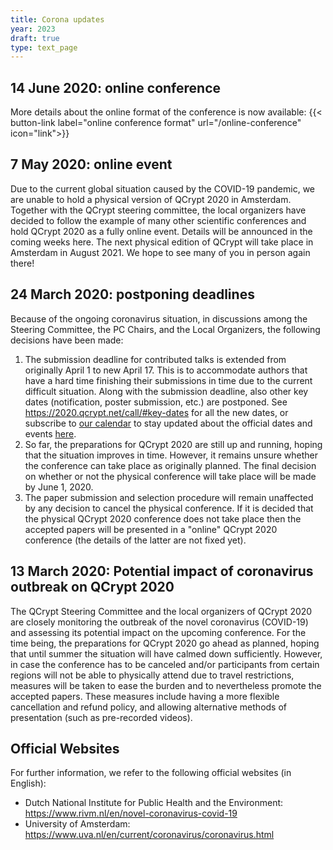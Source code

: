 ```yaml
---
title: Corona updates
year: 2023
draft: true
type: text_page
---
```


## 14 June 2020: online conference
More details about the online format of the conference is now available:
{{< button-link label="online conference format" url="/online-conference" icon="link">}}

## 7 May 2020: online event
Due to the current global situation caused by the COVID-19 pandemic, we are unable to hold a physical version of QCrypt 2020 in Amsterdam. Together with the QCrypt steering committee, the local organizers have decided to follow the example of many other scientific conferences and hold QCrypt 2020 as a fully online event. Details will be announced in the coming weeks here. The next physical edition of QCrypt will take place in Amsterdam in August 2021. We hope to see many of you in person again there!

## 24 March 2020: postponing deadlines
Because of the ongoing coronavirus situation, in discussions among the Steering Committee, the PC Chairs, and the Local Organizers, the following decisions have been made:

1. The submission deadline for contributed talks is extended from originally April 1 to new April 17. This is to accommodate authors that have a hard time finishing their submissions in time due to the current difficult situation. Along with the submission deadline, also other key dates (notification, poster submission, etc.) are postponed. See https://2020.qcrypt.net/call/#key-dates for all the new dates, or subscribe to <a href="/speakers/#google-calendar">our calendar</a> to stay updated about the official dates and events <a href="/speakers/#google-calendar">here</a>.
2. So far, the preparations for QCrypt 2020 are still up and running, hoping that the situation improves in time. However, it remains unsure whether the conference can take place as originally planned. The final decision on whether or not the physical conference will take place will be made by June 1, 2020.
3. The paper submission and selection procedure will remain unaffected by any decision to cancel the physical conference. If it is decided that the physical QCrypt 2020 conference does not take place then the accepted papers will be presented in a "online" QCrypt 2020 conference (the details of the latter are not fixed yet).

## 13 March 2020: Potential impact of coronavirus outbreak on QCrypt 2020
The QCrypt Steering Committee and the local organizers of QCrypt 2020 are closely monitoring the outbreak of the novel coronavirus (COVID-19) and assessing its potential impact on the upcoming conference. For the time being, the preparations for QCrypt 2020 go ahead as planned, hoping that until summer the situation will have calmed down sufficiently. However, in case the conference has to be canceled and/or participants from certain regions will not be able to physically attend due to travel restrictions, measures will be taken to ease the burden and to nevertheless promote the accepted papers. These measures include having a more flexible cancellation and refund policy, and allowing alternative methods of presentation (such as pre-recorded videos).

## Official Websites
For further information, we refer to the following official websites (in English):

* Dutch National Institute for Public Health and the Environment: https://www.rivm.nl/en/novel-coronavirus-covid-19
* University of Amsterdam: https://www.uva.nl/en/current/coronavirus/coronavirus.html
